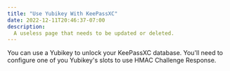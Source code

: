 ```yaml
---
title: "Use Yubikey With KeePassXC"
date: 2022-12-11T20:46:37-07:00
description:
  A useless page that needs to be updated or deleted.
---
```


You can use a Yubikey to unlock your KeePassXC database. You'll need to configure one of you Yubikey's slots to use HMAC Challenge Response.

